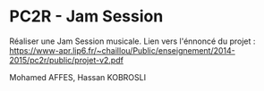 # PC2R - Jam Session
Réaliser une Jam Session musicale.
Lien vers l'énnoncé du projet :
https://www-apr.lip6.fr/~chaillou/Public/enseignement/2014-2015/pc2r/public/projet-v2.pdf

Mohamed AFFES, Hassan KOBROSLI

